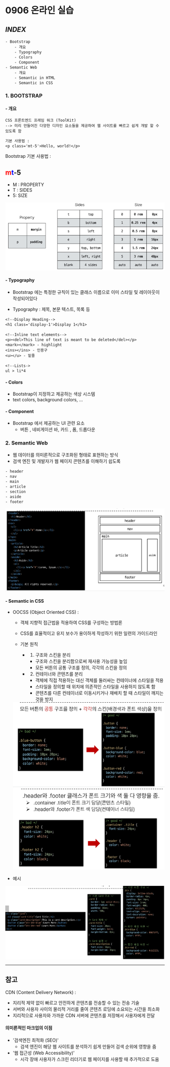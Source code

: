 # 0906 온라인 실습

## <em> INDEX </em>
    - Bootstrap
        - 개요
        - Typography
        - Colors
        - Component
    - Semantic Web
        - 개요
        - Semantic in HTML
        - Semantic in CSS

### 1. BOOTSTRAP

#### - 개요
```
CSS 프론트엔드 프레임 워크 (ToolKit)
--> 미리 만들어진 다양한 디자인 요소들을 제공하여 웹 사이트를 빠르고 쉽게 개발 할 수 있도록 함
```
```
기본 사용법 :
<p class='mt-5'>Hello, world!</p>
```
Bootstrap 기본 사용법 :
## <span style='color:red'>m</span><span style='color:blue'>t</span>-<span style='color:black'>5</span>
- M : PROPERTY
- T : SIDES
- 5: SIZE

<img src='0906_img/1.PNG'>

#### - Typography

- Bootstrap 에는 특정한 규칙이 있는 클래스 이름으로 이미 스타일 및 레이아웃이 작성되어있다

- Typography : 제목, 본문 텍스트, 목록 등
```
<!--Display Heading-->
<h1 class='display-1'>Display 1</h1>

<!--Inline text elements-->
<p><del>This line of text is meant to be deleted</del></p>
<mark></mark> - highlight
<ins></ins> - 인용구
<u></u> - 밑줄

<!--Lists->
ul > li*4
```

#### - Colors

- Bootstrap이 지정하고 제공하는 색상 시스템
- text colors, background colors, ...

#### - Component

- Bootstrap 에서 제공하는 UI 관련 요소
    - 버튼 , 네비게이션 바, 카드 , 폼, 드롭다운

### 2. Semantic Web

- 웹 데이터를 의미론적으로 구조화된 형태로 표현하는 방식
- 검색 엔진 및 개발자가 웹 페이지 콘텐츠를 이해하기 쉽도록

```
- header
- nav
- main
- article
- section
- aside
- footer
```

<img src='0906_img/2.PNG'>

#### - Semantic in CSS

- OOCSS (Object Oriented CSS) :
    - 객체 지향적 접근법을 적용하여 CSS를 구성하는 방법론
    - CSS를 효율적이고 유지 보수가 용이하게 작성하기 위한 일련의 가이드라인

    - 기본 원칙
        - 1. 구조와 스킨을 분리
            - 구조와 스킨을 분리함으로써 재사용 가능성을 높임 
            - 모든 버튼의 공통 구조를 정의, 각각의 스킨을 정의
        - 2. 컨테이너와 콘텐츠를 분리
            - 객체에 직접 적용하는 대신 객체를 둘러싸는 컨테이너에 스타일을 적용
            - 스타일을 정의할 때 위치에 의존적인 스타일을 사용하지 않도록 함
            - 콘텐츠를 다른 컨테이너로 이동시키거나 재배치 할 때 스타일이 깨지는 것을 방지

    <img src='0906_img/3.PNG'>
    <img src='0906_img/4.PNG'>
- 예시
<img src='0906_img/5.PNG'>

***
## 참고

CDN (Content Delivery Network) :
- 지리적 제약 없이 빠르고 안전하게 콘텐츠를 전송할 수 있는 전송 기술
- 서버와 사용자 사이의 물리적 거리를 줄여 콘텐츠 로딩에 소요되는 시간을 최소화
- 지리적으로 사용자와 가까운 CDN 서버에 콘텐츠를 저장해서 사용자에게 전달

#### 의미론적인 마크업의 이점
- '검색엔진 최적화 (SEO)'
    - 검색 엔진이 해당 웹 사이트를 분석하기 쉽게 만들어 검색 순위에 영향을 줌
- '웹 접근성 (Web Accessibility)'
    - 시각 장애 사용자가 스크린 리더기로 웹 페이지를 사용할 때 추가적으로 도움